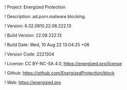 ! Project: Energized Protection

! Description: ad.porn.malware blocking.

! Version: 6.32.0810.22.08.222.13

! Build Version: 22.08.222.13

! Build Date: Wed, 10 Aug 22 13:04:25 +06

! Version Code: 2221304

! License: CC BY-NC-SA 4.0, https://energized.pro/license

! Github: https://github.com/EnergizedProtection/block

! Web: https://energized.pro
